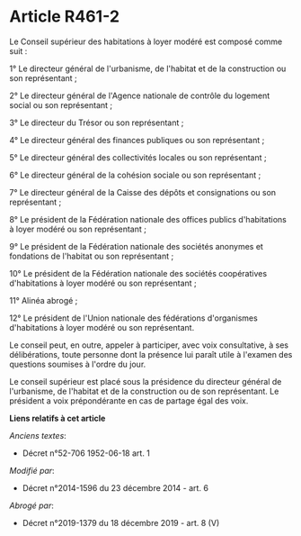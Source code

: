# Article R461-2

Le Conseil supérieur des habitations à loyer modéré est composé comme suit : 

1° Le directeur général de l'urbanisme, de l'habitat et de la construction ou son représentant ; 

2°           Le directeur général de l'Agence nationale de contrôle du logement social  ou son représentant ; 

3° Le directeur du Trésor ou son représentant ; 

4° Le directeur général des finances publiques ou son représentant ; 

5° Le directeur général des collectivités locales ou son représentant ; 

6° Le directeur général de la cohésion sociale ou son représentant ; 

7° Le directeur général de la Caisse des dépôts et consignations ou son représentant ; 

8° Le président de la Fédération nationale des offices publics d'habitations à loyer modéré ou son représentant ; 

9° Le président de la Fédération nationale des sociétés anonymes et fondations de l'habitat ou son représentant ; 

10° Le président de la Fédération nationale des sociétés coopératives d'habitations à loyer modéré ou son représentant ; 

11° Alinéa abrogé ; 

12° Le président de l'Union nationale des fédérations d'organismes d'habitations à loyer modéré ou son représentant. 

Le conseil peut, en outre, appeler à participer, avec voix consultative, à ses délibérations, toute personne dont la présence
lui paraît utile à l'examen des questions soumises à l'ordre du jour. 

Le conseil supérieur est placé sous la présidence du directeur général de l'urbanisme, de l'habitat et de la construction ou
de son représentant. Le président a voix prépondérante en cas de partage égal des voix.

**Liens relatifs à cet article**

_Anciens textes_:

  - Décret n°52-706 1952-06-18 art. 1

_Modifié par_:

  - Décret n°2014-1596 du 23 décembre 2014 - art. 6

_Abrogé par_:

  - Décret n°2019-1379 du 18 décembre 2019 - art. 8 (V)
